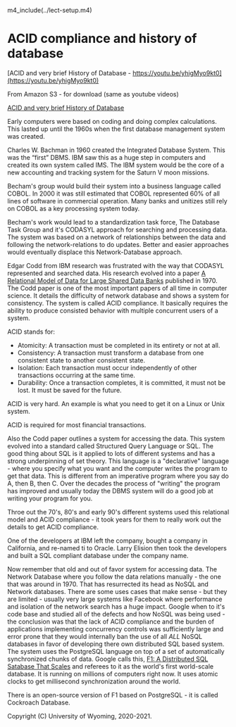
m4_include(../lect-setup.m4)

# ACID compliance and history of database                               

[ACID and very brief History of Database - https://youtu.be/yhigMyo9kt0](https://youtu.be/yhigMyo9kt0)<br>

From Amazon S3 - for download (same as youtube videos)

[ACID and very brief History of Database](http://uw-s20-2015.s3.amazonaws.com/4820-L09-ACID-compliance.mp4)<br>

Early computers were based on coding and doing complex calculations.  This lasted up until the 1960s
when the first database management system was created.


Charles W. Bachman in 1960 created the Integrated Database System.  This was the “first” DBMS.
IBM saw this as a huge step in computers and created its own system called IMS.  The IBM
system would be the core of a new accounting and tracking system for the Saturn V moon
missions.

Becham's group would build their system into a business language called COBOL.  In 2000 it was
still estimated that COBOL represented 60% of all lines of software in commercial operation.
Many banks and unitizes still rely on COBOL as a key processing system today.

Becham's work would lead to a standardization task force, The Database Task Group and it's CODASYL approach
for searching and processing data.  The system was based on a network of relationships between the data
and following the network-relations to do updates.  Better and easier approaches would eventually
displace this Network-Database approach.  

Edgar Codd from IBM research was frustrated with the way that CODASYL represented and searched data.
His research evolved into a paper [A Relational Model of Data for Large Shared Data Banks](http://www.morganslibrary.net/files/codd-1970.pdf)
published in 1970.  The Codd paper is one of the most important papers of all time in  computer science.
It details the difficulty of network database and shows a system for consistency.  The system is called ACID compliance.
It basically requires the ability to produce consisted behavior with multiple concurrent users of a system.

ACID stands for:

- Atomicity: A transaction must be completed in its entirety or not at all. 
- Consistency: A transaction must transform a database from one consistent state to another consistent state. 
- Isolation: Each transaction must occur independently of other transactions occurring at the same time. 
- Durability: Once a transaction completes, it is committed, it must not be lost.  It must be saved for the future.

ACID is very hard. An example is what you need to get it on a Linux or Unix system.

ACID is required for most financial transactions.

Also the Codd paper outlines a system for accessing the data.   This system evolved into a standard called Structured
Query Language or SQL.  The good thing about SQL is it applied to lots of different systems and has a strong underpinning
of set theory.  This language is a "declarative" language - where you specify what you want and the computer writes
the program to get that data.   This is different from an imperative program where you say do A, then B, then C.
Over the decades the process of "writing" the program has improved and usually today the DBMS system will do a
good job at writing your program for you.

Throe out the 70's, 80's and early 90's different systems used this relational model and ACID compliance - it took years
for them to really work out the details to get ACID compliance.

One of the developers at IBM left the company, bought a company in California, and re-named ti to Oracle.  Larry Elision
then took the developers and built a SQL compliant database under the company name.

Now remember that old and out of favor system for accessing data. The Network Database where you follow the data
relations manually - the one that was around in 1970.  That has resurrected its head as NoSQL and Network databases.
There are some uses cases that make sense - but they are limited - usually very large systems like Facebook where
performance and isolation of the network search has a huge impact.   Google when to it's code base and studied
all of the defects and how NoSQL was being used - the conclusion was that the lack of ACID compliance and the
burden of applications implementing concurrency controls was sufficiently large and error prone that they 
would internally ban the use of all *ALL* NoSQL databases in favor of developing there own distributed SQL based
system.  The system uses the PostgreSQL language on top of a set of automatically synchronized chunks of data.
Google calls this, [F1: A Distributed SQL Satabase That Scales](https://storage.googleapis.com/pub-tools-public-publication-data/pdf/41344.pdf)
and referees to it as the world's first world-scale database.  It is running on millions of computers right now.   It uses
atomic clocks to get millisecond synchronization around the world.

There is an open-source version of F1 based on PostgreSQL - it is called Cockroach Database.


Copyright (C) University of Wyoming, 2020-2021.

